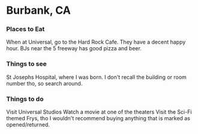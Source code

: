 # Burbank, CA

### Places to Eat
When at Universal, go to the Hard Rock Cafe.  They have a decent happy hour.
BJs near the 5 freeway has good pizza and beer.

### Things to see
St Josephs Hospital, where I was born.  I don't recall the building or room number tho, so search around.

### Things to do
Visit Universal Studios
Watch a movie at one of the theaters
Visit the Sci-Fi themed Frys, tho I wouldn't recommend buying anything that is marked as opened/returned.
